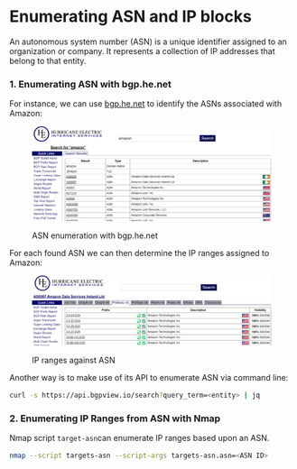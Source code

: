 # Enumerating ASN and IP blocks

An autonomous system number (ASN) is a unique identifier assigned to an organization or company. It represents a collection of IP addresses that belong to that entity.&#x20;

### 1. Enumerating ASN with bgp.he.net

For instance, we can use [bgp.he.net](https://bgp.he.net) to identify the ASNs associated with Amazon:

<figure><img src="../../.gitbook/assets/image.png" alt=""><figcaption><p>ASN enumeration with bgp.he.net</p></figcaption></figure>

For each found ASN we can then determine the IP ranges assigned to Amazon:

<figure><img src="../../.gitbook/assets/image (1).png" alt=""><figcaption><p>IP ranges against ASN</p></figcaption></figure>

Another way is to make use of its API to enumerate ASN via command line:

```bash
curl -s https://api.bgpview.io/search?query_term=<entity> | jq
```

### 2. Enumerating IP Ranges from ASN with Nmap

Nmap script `target-asn`can enumerate IP ranges based upon an ASN.

```bash
nmap --script targets-asn --script-args targets-asn.asn=<ASN ID>
```






